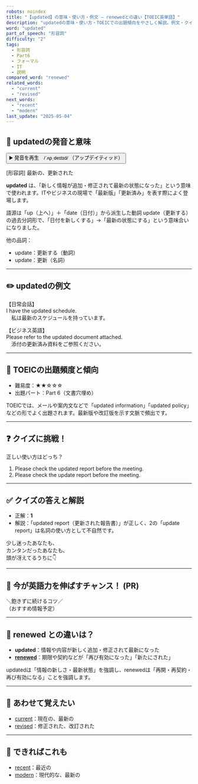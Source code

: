 ```yaml
---
robots: noindex
title: "【updated】の意味・使い方・例文 ― renewedとの違い【TOEIC英単語】"
description: "updatedの意味・使い方・TOEICでの出題傾向をやさしく解説。例文・クイズ付きでrenewedとの違いもわかりやすく学べます。"
word: "updated"
part_of_speech: "形容詞"
difficulty: "2"
tags:
  - 形容詞
  - Part6
  - フォーマル
  - IT
  - 説明
compared_word: "renewed"
related_words:
  - "current"
  - "revised"
next_words:
  - "recent"
  - "modern"
last_update: "2025-05-04"
---
```


## 🔰 updatedの発音と意味

<button class="play-audio" onclick="playTTS('updated')">
  <span class="play-audio-main">
    ▶️ 発音を再生　/ˈʌpˌdeɪtɪd/
  </span>
  <span class="play-audio-sub">
    （アップデイティッド）
  </span>
</button>

[形容詞] 最新の、更新された

**updated** は、「新しく情報が追加・修正されて最新の状態になった」という意味で使われます。ITやビジネスの現場で「最新版」「更新済み」を表す際によく登場します。

語源は「up（上へ）」＋「date（日付）」から派生した動詞 update（更新する）の過去分詞形で、「日付を新しくする」→「最新の状態にする」という意味合いになりました。

他の品詞：  
- update：更新する（動詞）
- update：更新（名詞）

---

## ✏️ updatedの例文

【日常会話】  
I have the updated schedule.  
　私は最新のスケジュールを持っています。

【ビジネス英語】  
Please refer to the updated document attached.  
　添付の更新済み資料をご参照ください。

---

## 🎯 TOEICの出題頻度と傾向

- 難易度：★★☆☆☆
- 出題パート：Part 6（文書穴埋め）

TOEICでは、メールや案内文などで「updated information」「updated policy」などの形でよく出題されます。最新版や改訂版を示す文脈で頻出です。

---

## ❓ クイズに挑戦！

正しい使い方はどっち？

1. Please check the updated report before the meeting.  
2. Please check the update report before the meeting.

---

## ✅ クイズの答えと解説

- 正解：**1**
- 解説：「updated report（更新された報告書）」が正しく、2の「update report」は名詞の使い方として不自然です。

少し迷ったあなたも、  
カンタンだったあなたも、  
頭が冴えてるうちに👇️

---

## 🚀 今が英語力を伸ばすチャンス！ (PR)

<div class="info-center">
＼飽きずに続けるコツ／<br>  
（おすすめ情報予定）
</div>

---

## 🤔  renewed との違いは？

- **updated**：情報や内容が新しく追加・修正されて最新になった
- **[renewed](/renewed)**：期限や契約などが「再び有効になった」「新たにされた」

updatedは「情報の新しさ・最新状態」を強調し、renewedは「再開・再契約・再び有効になる」ことを強調します。

---

## 🧩 あわせて覚えたい

- [current](/current)：現在の、最新の
- [revised](/revised)：修正された、改訂された

---

## 📖 できればこれも

- [recent](/recent)：最近の
- [modern](/modern)：現代的な、最新の

<!-- cvid: aid08_bid27 -->
